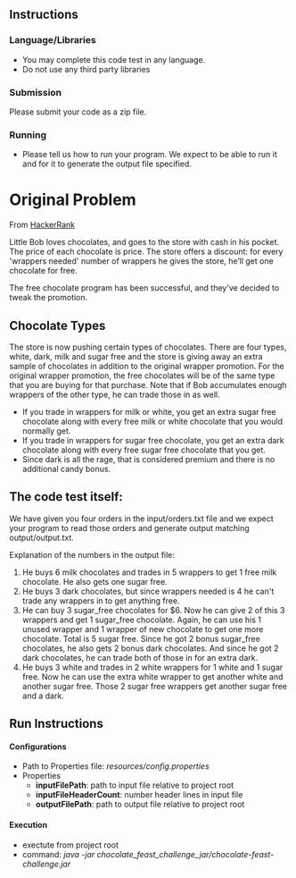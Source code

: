 Instructions
------------

### Language/Libraries
 - You may complete this code test in any language.
 - Do not use any third party libraries

### Submission
Please submit your code as a zip file.

### Running
- Please tell us how to run your program. We expect to be able to run it and for it to generate the output file specified.

Original Problem
================
From [HackerRank](https://www.hackerrank.com/challenges/chocolate-feast)

Little Bob loves chocolates, and goes to the store with cash in his pocket. The price of
each chocolate is price. The store offers a discount: for every 'wrappers needed' number of wrappers
he gives the store, he’ll get one chocolate for free.

The free chocolate program has been successful, and they've decided to tweak the promotion.

Chocolate Types
---------------
The store is now pushing certain types of chocolates. There are
four types, white, dark, milk and sugar free and the store
is giving away an extra sample of chocolates in addition to the original wrapper promotion.
For the original wrapper promotion, the free chocolates will be of the same
type that you are buying for that purchase. Note that if Bob accumulates enough wrappers of the other type,
he can trade those in as well.

- If you trade in wrappers for milk or white, you get an extra sugar free chocolate along with
every free milk or white chocolate that you would normally get.
- If you trade in wrappers for sugar free chocolate, you get an extra dark chocolate along
with every free sugar free chocolate that you get.
- Since dark is all the rage, that is considered premium and there is no additional candy bonus.

The code test itself:
---------------

We have given you four orders in the input/orders.txt file and we expect your program to read those orders and generate output matching output/output.txt.

Explanation of the numbers in the output file:

1. He buys 6 milk chocolates and trades in 5 wrappers to get 1 free milk chocolate. He also gets one sugar free.
2. He buys 3 dark chocolates, but since wrappers needed is 4 he can't trade any wrappers in to get anything free.
3. He can buy 3 sugar_free chocolates for $6. Now he can give 2 of this 3 wrappers and get 1 sugar_free
chocolate. Again, he can use his 1 unused wrapper and 1 wrapper of new chocolate to get one more chocolate.
Total is 5 sugar free. Since he got 2 bonus sugar_free chocolates, he also gets 2 bonus dark chocolates.
And since he got 2 dark chocolates, he can trade both of those in for an extra dark.
4. He buys 3 white and trades in 2 white wrappers for 1 white and 1 sugar free. Now he can use the extra white wrapper to get another white and another sugar free. Those 2 sugar free wrappers get another sugar free and a dark.

Run Instructions
------------

#### Configurations
 - Path to Properties file: _resources/config.properties_
 - Properties
     - **inputFilePath**: path to input file relative to project root
     - **inputFileHeaderCount**: number header lines in input file
     - **outputFilePath**: path to output file relative to project root

#### Execution
- exectute from project root
- command: _java -jar chocolate_feast_challenge_jar/chocolate-feast-challenge.jar_
